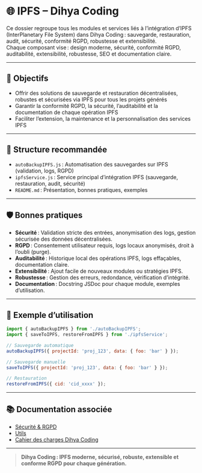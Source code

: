 # 🌐 IPFS – Dihya Coding

Ce dossier regroupe tous les modules et services liés à l’intégration d’IPFS (InterPlanetary File System) dans Dihya Coding : sauvegarde, restauration, audit, sécurité, conformité RGPD, robustesse et extensibilité.  
Chaque composant vise : design moderne, sécurité, conformité RGPD, auditabilité, extensibilité, robustesse, SEO et documentation claire.

---

## 🚀 Objectifs

- Offrir des solutions de sauvegarde et restauration décentralisées, robustes et sécurisées via IPFS pour tous les projets générés
- Garantir la conformité RGPD, la sécurité, l’auditabilité et la documentation de chaque opération IPFS
- Faciliter l’extension, la maintenance et la personnalisation des services IPFS

---

## 📁 Structure recommandée

- `autoBackupIPFS.js` : Automatisation des sauvegardes sur IPFS (validation, logs, RGPD)
- `ipfsService.js` : Service principal d’intégration IPFS (sauvegarde, restauration, audit, sécurité)
- `README.md` : Présentation, bonnes pratiques, exemples

---

## 🛡️ Bonnes pratiques

- **Sécurité** : Validation stricte des entrées, anonymisation des logs, gestion sécurisée des données décentralisées.
- **RGPD** : Consentement utilisateur requis, logs locaux anonymisés, droit à l’oubli (purge).
- **Auditabilité** : Historique local des opérations IPFS, logs effaçables, documentation claire.
- **Extensibilité** : Ajout facile de nouveaux modules ou stratégies IPFS.
- **Robustesse** : Gestion des erreurs, redondance, vérification d’intégrité.
- **Documentation** : Docstring JSDoc pour chaque module, exemples d’utilisation.

---

## 📝 Exemple d’utilisation

```js
import { autoBackupIPFS } from './autoBackupIPFS';
import { saveToIPFS, restoreFromIPFS } from './ipfsService';

// Sauvegarde automatique
autoBackupIPFS({ projectId: 'proj_123', data: { foo: 'bar' } });

// Sauvegarde manuelle
saveToIPFS({ projectId: 'proj_123', data: { foo: 'bar' } });

// Restauration
restoreFromIPFS({ cid: 'cid_xxxx' });
```

---

## 📚 Documentation associée

- [Sécurité & RGPD](../../docs/security.md)
- [Utils](../../utils/README.md)
- [Cahier des charges Dihya Coding](../../../../docs/user_guide/README.md)

---

> **Dihya Coding : IPFS moderne, sécurisé, robuste, extensible et conforme RGPD pour chaque génération.**
